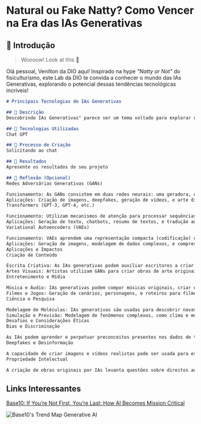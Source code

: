 # Natural ou Fake Natty? Como Vencer na Era das IAs Generativas

## 🚀 Introdução

> Woooow! Look at this 👀

Olá pessoal, Venilton da DIO aqui! Inspirado na hype _"Natty or Not"_ do fisiculturismo, este Lab da DIO te convida a conhecer o mundo das IAs Generativas, explorando o potencial dessas tendências tecnológicas incríveis!

```markdown
# Principais Tecnologias de IAs Generativas

## 📒 Descrição
Descobrindo IAs Generativas" parece ser um tema voltado para explorar o universo das inteligências artificiais (IAs) que são capazes de criar conteúdo novo, seja texto, imagens, música, ou outros tipos de dados. Essas IAs, conhecidas como IAs generativas, utilizam técnicas avançadas de aprendizado de máquina para aprender padrões a partir de grandes volumes de dados e, em seguida, gerar novas amostras que seguem esses padrões.

## 🤖 Tecnologias Utilizadas
Chat GPT

## 🧐 Processo de Criação
Solicitando ao chat

## 🚀 Resultados
Apresente os resultados do seu projeto

## 💭 Reflexão (Opcional)
Redes Adversárias Generativas (GANs)

Funcionamento: As GANs consistem em duas redes neurais: uma geradora, que cria dados falsos, e uma discriminadora, que tenta distinguir entre dados reais e falsos. As duas redes competem entre si, o que melhora a qualidade dos dados gerados.
Aplicações: Criação de imagens, deepfakes, geração de vídeos, e arte digital.
Transformers (GPT-3, GPT-4, etc.)

Funcionamento: Utilizam mecanismos de atenção para processar sequências de texto e gerar conteúdo coerente e contextualizado. Modelos como GPT-3 e GPT-4 da OpenAI são exemplos notáveis.
Aplicações: Geração de texto, chatbots, resumo de textos, e tradução automática.
Variational Autoencoders (VAEs)

Funcionamento: VAEs aprendem uma representação compacta (codificação) dos dados de entrada e são capazes de gerar novas amostras a partir dessa representação.
Aplicações: Geração de imagens, modelagem de dados complexos, e compressão de dados.
Aplicações e Impactos
Criação de Conteúdo

Escrita Criativa: As IAs generativas podem auxiliar escritores a criar novos enredos, personagens, e até mesmo escrever artigos e livros.
Artes Visuais: Artistas utilizam GANs para criar obras de arte originais e explorar novos estilos visuais.
Entretenimento e Mídia

Música e Áudio: IAs generativas podem compor músicas originais, criar efeitos sonoros, e até mesmo simular vozes humanas.
Filmes e Jogos: Geração de cenários, personagens, e roteiros para filmes e jogos.
Ciência e Pesquisa

Modelagem de Moléculas: IAs generativas são usadas para descobrir novas moléculas e compostos químicos, acelerando o desenvolvimento de novos medicamentos.
Simulação e Previsão: Modelagem de fenômenos complexos, como clima e mercados financeiros.
Desafios e Considerações Éticas
Bias e Discriminação

As IAs podem aprender e perpetuar preconceitos presentes nos dados de treinamento, resultando em conteúdo tendencioso ou discriminatório.
Deepfakes e Desinformação

A capacidade de criar imagens e vídeos realistas pode ser usada para espalhar desinformação e criar falsificações perigosas.
Propriedade Intelectual

A criação de obras originais por IAs levanta questões sobre direitos autorais e a propriedade intelectual das criações geradas.
```

## Links Interessantes

[Base10: If You’re Not First, You’re Last: How AI Becomes Mission Critical](https://base10.vc/post/generative-ai-mission-critical/)

![Base10's Trend Map Generative AI](https://github.com/digitalinnovationone/lab-natty-or-not/assets/730492/f4df26e8-f8f7-4419-8252-c69d73ea930c)

